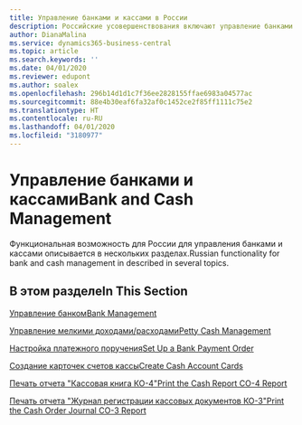 ```yaml
---
title: Управление банками и кассами в России
description: Российские усовершенствования включают управление банками и кассами.
author: DianaMalina
ms.service: dynamics365-business-central
ms.topic: article
ms.search.keywords: ''
ms.date: 04/01/2020
ms.reviewer: edupont
ms.author: soalex
ms.openlocfilehash: 296b14d1d1c7f36ee2828155ffae6983a04577ac
ms.sourcegitcommit: 88e4b30eaf6fa32af0c1452ce2f85ff1111c75e2
ms.translationtype: HT
ms.contentlocale: ru-RU
ms.lasthandoff: 04/01/2020
ms.locfileid: "3180977"
---
```

# <a name="bank-and-cash-management"></a><span data-ttu-id="8acf8-103">Управление банками и кассами</span><span class="sxs-lookup"><span data-stu-id="8acf8-103">Bank and Cash Management</span></span>

<span data-ttu-id="8acf8-104">Функциональная возможность для России для управления банками и кассами описывается в нескольких разделах.</span><span class="sxs-lookup"><span data-stu-id="8acf8-104">Russian functionality for bank and cash management in described in several topics.</span></span>

## <a name="in-this-section"></a><span data-ttu-id="8acf8-105">В этом разделе</span><span class="sxs-lookup"><span data-stu-id="8acf8-105">In This Section</span></span> 

[<span data-ttu-id="8acf8-106">Управление банком</span><span class="sxs-lookup"><span data-stu-id="8acf8-106">Bank Management</span></span>](Bank-Management.md)

[<span data-ttu-id="8acf8-107">Управление мелкими доходами/расходами</span><span class="sxs-lookup"><span data-stu-id="8acf8-107">Petty Cash Management</span></span>](Petty-Cash-Management.md)

[<span data-ttu-id="8acf8-108">Настройка платежного поручения</span><span class="sxs-lookup"><span data-stu-id="8acf8-108">Set Up a Bank Payment Order</span></span>](How-to-Set-Up-a-Bank-Payment-Order.md)

[<span data-ttu-id="8acf8-109">Создание карточек счетов кассы</span><span class="sxs-lookup"><span data-stu-id="8acf8-109">Create Cash Account Cards</span></span>](How-to-Create-Cash-Account-Cards.md)

[<span data-ttu-id="8acf8-110">Печать отчета "Кассовая книга КО-4"</span><span class="sxs-lookup"><span data-stu-id="8acf8-110">Print the Cash Report CO-4 Report</span></span>](How-to-Print-the-Cash-Report-CO-4-Report.md)

[<span data-ttu-id="8acf8-111">Печать отчета "Журнал регистрации кассовых документов КО-3"</span><span class="sxs-lookup"><span data-stu-id="8acf8-111">Print the Cash Order Journal CO-3 Report</span></span>](How-to-Print-the-Cash-Order-Journal-CO-3-Report.md)

